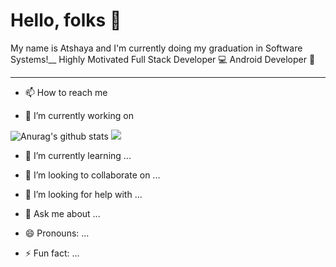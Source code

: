 
# Hello, folks 👋
My name is Atshaya and I'm currently doing my graduation in Software Systems!__ Highly Motivated Full Stack Developer 💻 Android Developer 📱 
*****
- 📫 How to reach me

- 🔭 I’m currently working on

![Anurag's github stats](https://github-readme-stats.vercel.app/api?username=atshaya-anand)
![](https://komarev.com/ghpvc/?username=atshaya-anand)



- 🌱 I’m currently learning ...
- 👯 I’m looking to collaborate on ...
- 🤔 I’m looking for help with ...
- 💬 Ask me about ...

- 😄 Pronouns: ...
- ⚡ Fun fact: ...

